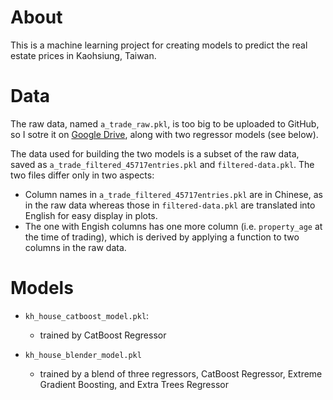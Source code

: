 # About
This is a machine learning project for creating models to predict the real estate prices in Kaohsiung, Taiwan.

# Data
The raw data, named `a_trade_raw.pkl`, is too big to be uploaded to GitHub, so I sotre it on [Google Drive](https://drive.google.com/drive/folders/1AL8QH4WFJ9iThYeeU9tO8S_AFRovU05T?usp=sharing), along with two regressor models (see below).

The data used for building the two models is a subset of the raw data, saved as `a_trade_filtered_45717entries.pkl` and `filtered-data.pkl`. The two files differ only in two aspects:
- Column names in `a_trade_filtered_45717entries.pkl` are in Chinese, as in the raw data whereas those in `filtered-data.pkl` are translated into English for easy display in plots.  
- The one with Engish columns has one more column (i.e. `property_age` at the time of trading), which is derived by applying a function to two columns in the raw data. 

# Models
- `kh_house_catboost_model.pkl`: 
  * trained by CatBoost Regressor 
  
- `kh_house_blender_model.pkl`
  * trained by a blend of three regressors, CatBoost Regressor, Extreme Gradient Boosting, and Extra Trees Regressor 

